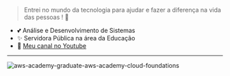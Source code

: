 
> Entrei no mundo da tecnologia para ajudar e fazer a diferença na vida das pessoas ! 💜</p>
- 💕 Análise e Desenvolvimento de Sistemas <br/>
- ✨ Servidora Pública na área da Educação 
- 🌱 <a target="_blank" href="https://www.youtube.com/watch?v=OcDCOY1sBdU&list=PLa8Ye6pwKJV9WhFgOepeGmON4h8UozYl0">Meu canal no Youtube</a></br>
 
------------

![aws-academy-graduate-aws-academy-cloud-foundations](https://github.com/JEZIGA01/jeziga01/assets/73039194/4b484b43-1e90-4e55-b8db-9085dff8a2a7)
